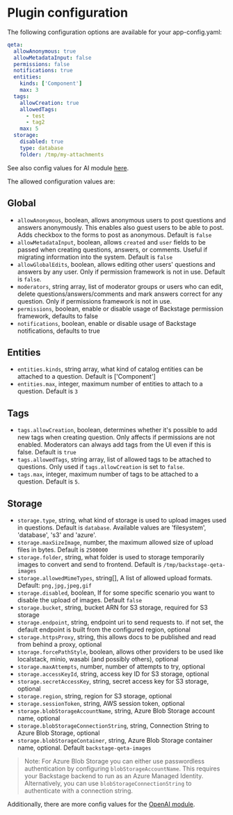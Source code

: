 # Plugin configuration

The following configuration options are available for your app-config.yaml:

```yaml
qeta:
  allowAnonymous: true
  allowMetadataInput: false
  permissions: false
  notifications: true
  entities:
    kinds: ['Component']
    max: 3
  tags:
    allowCreation: true
    allowedTags:
      - test
      - tag2
    max: 5
  storage:
    disabled: true
    type: database
    folder: /tmp/my-attachments
```

See also config values for AI module [here](ai.md).

The allowed configuration values are:

## Global

- `allowAnonymous`, boolean, allows anonymous users to post questions and answers anonymously. This enables also guest users to be able to post. Adds checkbox to the forms to post as anonymous. Default is `false`
- `allowMetadataInput`, boolean, allows `created` and `user` fields to be passed when creating questions, answers, or comments. Useful if migrating information into the system. Default is `false`
- `allowGlobalEdits`, boolean, allows editing other users' questions and answers by any user. Only if permission framework is not in use. Default is `false`.
- `moderators`, string array, list of moderator groups or users who can edit, delete questions/answers/comments and mark answers correct for any question. Only if permissions framework is not in use.
- `permissions`, boolean, enable or disable usage of Backstage permission framework, defaults to false
- `notifications`, boolean, enable or disable usage of Backstage notifications, defaults to true

## Entities

- `entities.kinds`, string array, what kind of catalog entities can be attached to a question. Default is ['Component']
- `entities.max`, integer, maximum number of entities to attach to a question. Default is `3`

## Tags

- `tags.allowCreation`, boolean, determines whether it's possible to add new tags when creating question. Only affects if permissions are not enabled. Moderators can always add tags from the UI even if this is false. Default is `true`
- `tags.allowedTags`, string array, list of allowed tags to be attached to questions. Only used if `tags.allowCreation` is set to `false`.
- `tags.max`, integer, maximum number of tags to be attached to a question. Default is `5`.

## Storage

- `storage.type`, string, what kind of storage is used to upload images used in questions. Default is `database`. Available values are 'filesystem', 'database', 's3' and 'azure'.
- `storage.maxSizeImage`, number, the maximum allowed size of upload files in bytes. Default is `2500000`
- `storage.folder`, string, what folder is used to storage temporarily images to convert and send to frontend. Default is `/tmp/backstage-qeta-images`
- `storage.allowedMimeTypes`, string[], A list of allowed upload formats. Default: `png,jpg,jpeg,gif`
- `storage.disabled`, boolean, If for some specific scenario you want to disable the upload of images. Default `false`
- `storage.bucket`, string, bucket ARN for S3 storage, required for S3 storage
- `storage.endpoint`, string, endpoint uri to send requests to. if not set, the default endpoint is built from the configured region, optional
- `storage.httpsProxy`, string, this allows docs to be published and read from behind a proxy, optional
- `storage.forcePathStyle`, boolean, allows other providers to be used like localstack, minio, wasabi (and possibly others), optional
- `storage.maxAttempts`, number, number of attempts to try, optional
- `storage.accessKeyId`, string, access key ID for S3 storage, optional
- `storage.secretAccessKey`, string, secret access key for S3 storage, optional
- `storage.region`, string, region for S3 storage, optional
- `storage.sessionToken`, string, AWS session token, optional
- `storage.blobStorageAccountName`, string, Azure Blob Storage account name, optional
- `storage.blobStorageConnectionString`, string, Connection String to Azure Blob Storage, optional
- `storage.blobStorageContainer`, string, Azure Blob Storage container name, optional. Default `backstage-qeta-images`

> Note: For Azure Blob Storage you can either use passwordless authentication by configuring `blobStorageAccountName`. This requires your Backstage backend to run as an Azure Managed Identity. Alternatively, you can use `blobStorageConnectionString` to authenticate with a connection string.

Additionally, there are more config values for the [OpenAI module](ai.md).
